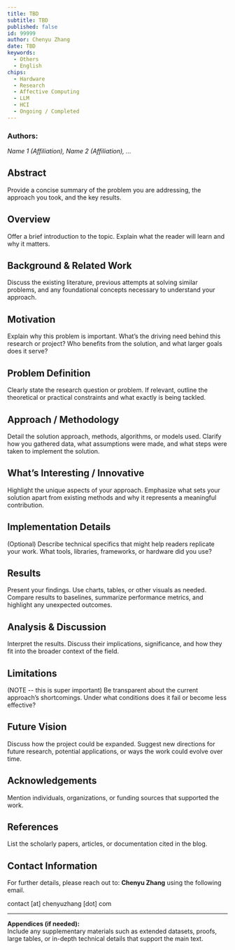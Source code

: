 ```yaml
---
title: TBD
subtitle: TBD
published: false
id: 99999
author: Chenyu Zhang
date: TBD
keywords:
  - Others
  - English
chips:
  - Hardware
  - Research
  - Affective Computing
  - LLM
  - HCI
  - Ongoing / Completed
---
```


### Authors:

_Name 1 (Affiliation), Name 2 (Affiliation), …_

## Abstract

Provide a concise summary of the problem you are addressing, the approach you took, and the key results.

## Overview

Offer a brief introduction to the topic. Explain what the reader will learn and why it matters.

## Background & Related Work

Discuss the existing literature, previous attempts at solving similar problems, and any foundational concepts necessary to understand your approach.

## Motivation

Explain why this problem is important. What’s the driving need behind this research or project? Who benefits from the solution, and what larger goals does it serve?

## Problem Definition

Clearly state the research question or problem. If relevant, outline the theoretical or practical constraints and what exactly is being tackled.

## Approach / Methodology

Detail the solution approach, methods, algorithms, or models used. Clarify how you gathered data, what assumptions were made, and what steps were taken to implement the solution.

## What’s Interesting / Innovative

Highlight the unique aspects of your approach. Emphasize what sets your solution apart from existing methods and why it represents a meaningful contribution.

## Implementation Details

(Optional) Describe technical specifics that might help readers replicate your work. What tools, libraries, frameworks, or hardware did you use?

## Results

Present your findings. Use charts, tables, or other visuals as needed. Compare results to baselines, summarize performance metrics, and highlight any unexpected outcomes.

## Analysis & Discussion

Interpret the results. Discuss their implications, significance, and how they fit into the broader context of the field.

## Limitations

(NOTE -- this is super important)
Be transparent about the current approach’s shortcomings. Under what conditions does it fail or become less effective?

## Future Vision

Discuss how the project could be expanded. Suggest new directions for future research, potential applications, or ways the work could evolve over time.

## Acknowledgements

Mention individuals, organizations, or funding sources that supported the work.

## References

List the scholarly papers, articles, or documentation cited in the blog.

## Contact Information

For further details, please reach out to: **Chenyu Zhang** using the following email.

contact [at] chenyuzhang [dot] com

---

**Appendices (if needed):**  
Include any supplementary materials such as extended datasets, proofs, large tables, or in-depth technical details that support the main text.
